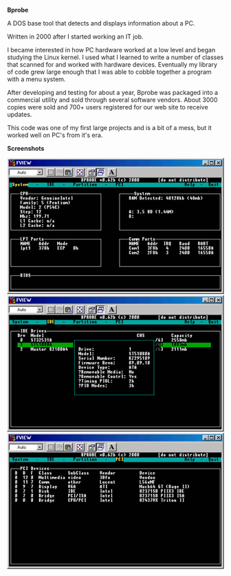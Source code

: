 **Bprobe**

A DOS base tool that detects and displays information about a PC.

Written in 2000 after I started working an IT job. 

I became interested in how PC hardware worked at a low level and
began studying the Linux kernel. I used what I learned to write a number of classes that scanned for and worked with
hardware devices. Eventually my library of code grew large enough that I was able to cobble together a program with
a menu system.

After developing and testing for about a year, Bprobe was packaged into a commercial utility and sold through several
 software vendors. About 3000 copies were sold and 700+ users registered for our web site to receive updates.

This code was one of my first large projects and is a bit of a mess, but it worked well on PC's from it's era. 

**Screenshots**

![Bprobe Screen Shot 1](bprobe01.jpg)
![Bprobe Screen Shot 2](bprobe02.jpg)
![Bprobe Screen Shot 3](bprobe03.jpg)
